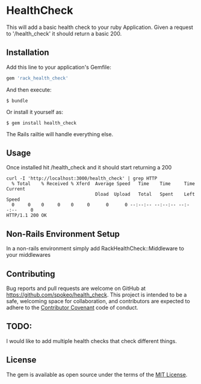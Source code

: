 # HealthCheck

This will add a basic health check to your ruby Application.  Given a request to '/health_check' it should return a basic 200.

## Installation

Add this line to your application's Gemfile:

```ruby
gem 'rack_health_check'
```

And then execute:

    $ bundle

Or install it yourself as:

    $ gem install health_check

The Rails railtie will handle everything else.

## Usage
Once installed hit /health_check and it should start returning a 200

```
curl -I 'http://localhost:3000/health_check' | grep HTTP
  % Total    % Received % Xferd  Average Speed   Time    Time     Time  Current
                                 Dload  Upload   Total   Spent    Left  Speed
  0     0    0     0    0     0      0      0 --:--:-- --:--:-- --:--:--     0
HTTP/1.1 200 OK
```

## Non-Rails Environment Setup
  In a non-rails environment simply add RackHealthCheck::Middleware to your middlewares


## Contributing

Bug reports and pull requests are welcome on GitHub at https://github.com/spokeo/health_check. This project is intended to be a safe, welcoming space for collaboration, and contributors are expected to adhere to the [Contributor Covenant](http://contributor-covenant.org) code of conduct.

## TODO:

I would like to add multiple health checks that check different things.

## License

The gem is available as open source under the terms of the [MIT License](http://opensource.org/licenses/MIT).
